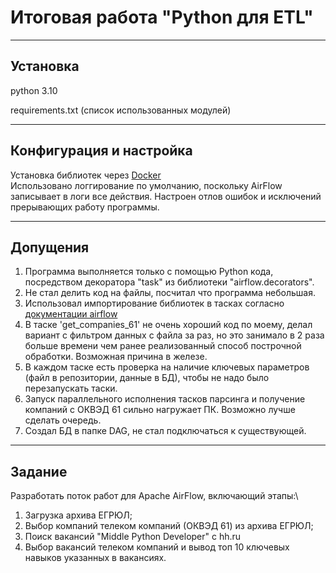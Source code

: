 # Итоговая работа "Python для ETL"
___
## Установка
python 3.10

requirements.txt (список использованных модулей)
___
## Конфигурация и настройка
Установка библиотек через [Docker](https://airflow.apache.org/docs/apache-airflow/stable/howto/docker-compose/index.html#special-case-adding-dependencies-via-requirements-txt-file) \
Использовано логгирование по умолчанию, поскольку AirFlow записывает в логи все действия.
Настроен отлов ошибок и исключений прерывающих работу программы.
___
## Допущения
1. Программа выполняется только с помощью Python кода, посредством декоратора "task" из библиотеки "airflow.decorators".
2. Не стал делить код на файлы, посчитал что программа небольшая.
3. Использовал импортирование библиотек в тасках согласно [документации airflow](https://airflow.apache.org/docs/apache-airflow/stable/best-practices.html)
4. В таске 'get_companies_61' не очень хороший код по моему, делал вариант с фильтром данных с файла за раз, но это занимало в 2 раза больше времени чем ранее реализованный способ построчной обработки. Возможная причина в железе.
5. В каждом таске есть проверка на наличие ключевых параметров (файл в репозитории, данные в БД), чтобы не надо было перезапускать таски.
6. Запуск параллельного исполнения тасков парсинга и получение компаний с ОКВЭД 61 сильно нагружает ПК. Возможно лучше сделать очередь.
7. Создал БД в папке DAG, не стал подключаться к существующей.
___
## Задание
Разработать поток работ для Apache AirFlow, включающий этапы:\
1. Загрузка архива ЕГРЮЛ;
2. Выбор компаний телеком компаний (ОКВЭД 61) из архива ЕГРЮЛ;
3. Поиск вакансий "Middle Python Developer" с hh.ru
4. Выбор вакансий телеком компаний и вывод топ 10 ключевых навыков указанных в вакансиях.